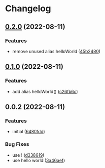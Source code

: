 # Changelog

## [0.2.0](https://github.com/blacha/release-test-new/compare/v0.1.0...v0.2.0) (2022-08-11)


### Features

* remove unused alias helloWorld ([45b2480](https://github.com/blacha/release-test-new/commit/45b2480bd412b29957cc9346cdf36ab051cab61f))

## [0.1.0](https://github.com/blacha/release-test-new/compare/v0.0.2...v0.1.0) (2022-08-11)


### Features

* add alias helloWorld() ([c26fb6c](https://github.com/blacha/release-test-new/commit/c26fb6c89dcc69f32d7624e1fbd3268217d916b6))

## 0.0.2 (2022-08-11)


### Features

* initial ([6480fdd](https://github.com/blacha/release-test-new/commit/6480fddf3d00f11451fdfe79690f8bd7588d8cea))


### Bug Fixes

* use ! ([d338619](https://github.com/blacha/release-test-new/commit/d33861913f1f6e56a8fae354e48342249c480da1))
* use hello world ([3a46aef](https://github.com/blacha/release-test-new/commit/3a46aeff04c891237336e731a7eb382dcf3cbf82))
